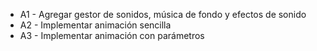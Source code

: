 * A1 - Agregar gestor de sonidos, música de fondo y efectos de sonido
* A2 - Implementar animación sencilla
* A3 - Implementar animación con parámetros